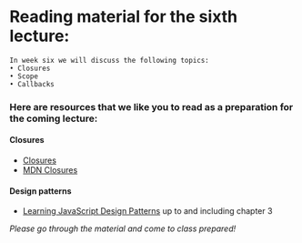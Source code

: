 # Reading material for the sixth lecture:

```
In week six we will discuss the following topics:
• Closures
• Scope
• Callbacks
```

### Here are resources that we like you to read as a preparation for the coming lecture:

#### Closures
- [Closures](http://javascriptissexy.com/understand-javascript-closures-with-ease/)
- [MDN Closures](https://developer.mozilla.org/en/docs/Web/JavaScript/Closures)

#### Design patterns
-  [Learning JavaScript Design Patterns](https://addyosmani.com/resources/essentialjsdesignpatterns/book/#detailnamespacing) up to and including chapter 3

_Please go through the material and come to class prepared!_


